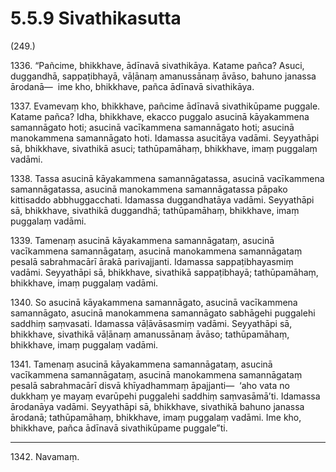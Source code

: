 # 5.5.9 Sivathikasutta

(249.)

1336\. “Pañcime, bhikkhave, ādīnavā sivathikāya. Katame pañca? Asuci, duggandhā, sappaṭibhayā, vāḷānaṃ amanussānaṃ āvāso, bahuno janassa ārodanā—  ime kho, bhikkhave, pañca ādīnavā sivathikāya.

1337\. Evamevaṃ kho, bhikkhave, pañcime ādīnavā sivathikūpame puggale. Katame pañca? Idha, bhikkhave, ekacco puggalo asucinā kāyakammena samannāgato hoti; asucinā vacīkammena samannāgato hoti; asucinā manokammena samannāgato hoti. Idamassa asucitāya vadāmi. Seyyathāpi sā, bhikkhave, sivathikā asuci; tathūpamāhaṃ, bhikkhave, imaṃ puggalaṃ vadāmi.

1338\. Tassa asucinā kāyakammena samannāgatassa, asucinā vacīkammena samannāgatassa, asucinā manokammena samannāgatassa pāpako kittisaddo abbhuggacchati. Idamassa duggandhatāya vadāmi. Seyyathāpi sā, bhikkhave, sivathikā duggandhā; tathūpamāhaṃ, bhikkhave, imaṃ puggalaṃ vadāmi.

1339\. Tamenaṃ asucinā kāyakammena samannāgataṃ, asucinā vacīkammena samannāgataṃ, asucinā manokammena samannāgataṃ pesalā sabrahmacārī ārakā parivajjanti. Idamassa sappaṭibhayasmiṃ vadāmi. Seyyathāpi sā, bhikkhave, sivathikā sappaṭibhayā; tathūpamāhaṃ, bhikkhave, imaṃ puggalaṃ vadāmi.

1340\. So asucinā kāyakammena samannāgato, asucinā vacīkammena samannāgato, asucinā manokammena samannāgato sabhāgehi puggalehi saddhiṃ saṃvasati. Idamassa vāḷāvāsasmiṃ vadāmi. Seyyathāpi sā, bhikkhave, sivathikā vāḷānaṃ amanussānaṃ āvāso; tathūpamāhaṃ, bhikkhave, imaṃ puggalaṃ vadāmi.

1341\. Tamenaṃ asucinā kāyakammena samannāgataṃ, asucinā vacīkammena samannāgataṃ, asucinā manokammena samannāgataṃ pesalā sabrahmacārī disvā khīyadhammaṃ āpajjanti—  ‘aho vata no dukkhaṃ ye mayaṃ evarūpehi puggalehi saddhiṃ saṃvasāmā’ti. Idamassa ārodanāya vadāmi. Seyyathāpi sā, bhikkhave, sivathikā bahuno janassa ārodanā; tathūpamāhaṃ, bhikkhave, imaṃ puggalaṃ vadāmi. Ime kho, bhikkhave, pañca ādīnavā sivathikūpame puggale”ti.

---

1342\. Navamaṃ.
